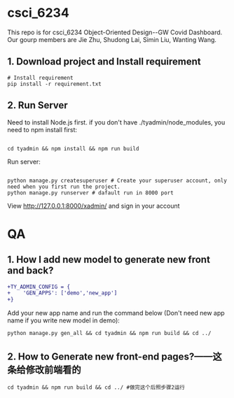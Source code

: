 # csci_6234
This repo is for csci_6234 Object-Oriented Design--GW Covid Dashboard. Our gourp members are Jie Zhu, Shudong Lai, Simin Liu, Wanting Wang.

## 1. Download project and Install requirement
```
# Install requirement
pip install -r requirement.txt
```

## 2. Run Server
Need to install Node.js first.
if you don't have ./tyadmin/node_modules, you need to npm install first:
```

cd tyadmin && npm install && npm run build
```

Run server:
```

python manage.py createsuperuser # Create your superuser account, only need when you first run the project.
python manage.py runserver # dafault run in 8000 port
```

View http://127.0.0.1:8000/xadmin/ and sign in your account

# QA
## 1. How I add new model to generate new front and back?
```diff
+TY_ADMIN_CONFIG = {
+    'GEN_APPS': ['demo','new_app']
+}
```
Add your new app name and run the command below (Don't need new app name if you write new model in demo):
```
python manage.py gen_all && cd tyadmin && npm run build && cd ../
```
## 2. How to Generate new front-end pages?——这条给修改前端看的

```
cd tyadmin && npm run build && cd ../ #做完这个后照步骤2运行
```
